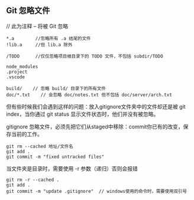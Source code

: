 ## Git 忽略文件

// 此为注释 – 将被 Git 忽略
```
*.a        //忽略所有 .a 结尾的文件
!lib.a     //但 lib.a 除外

/TODO      //仅仅忽略项目根目录下的 TODO 文件，不包括 subdir/TODO

node_modules
.project
.vscode

build/    // 忽略 build/ 目录下的所有文件
doc/*.txt    // 会忽略 doc/notes.txt 但不包括 doc/server/arch.txt
```
但有些时候我们会遇到这样的问题：放入gitignore文件夹中的文件却还是被 git index，当你通过 git status 显示文件状态时，他们并没有被忽略。

gitignore 忽略文件，必须先把它们从staged中移除：commit你已有的改变，保存当前的工作。
```git
git rm --cached 地址/文件名
git add .
git commit -m "fixed untracked files"
```
当文件夹是目录时，需要使用 -r 参数（递归）否则会报错
```git
git rm -r --cached .
git add .
git commit -m "update .gitignore"  // windows使用的命令时，需要使用双引号
```
